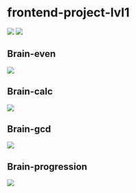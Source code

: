 # frontend-project-lvl1
<a href="https://codeclimate.com/github/VladimirKondratenko/frontend-project-lvl1/maintainability"><img src="https://api.codeclimate.com/v1/badges/961a20113da3b266e1c7/maintainability" /></a>
<a href="https://codeclimate.com/github/VladimirKondratenko/frontend-project-lvl1/test_coverage"><img src="https://api.codeclimate.com/v1/badges/961a20113da3b266e1c7/test_coverage" /></a>
<a href="https://github.com/VladimirKondratenko/frontend-project-lvl1/workflows/CI/badge.svg"></a>
<h2>Brain-even</h2>
<a href="https://asciinema.org/a/o0uYxjLoMYOFf2ggoIFheMF7k" target="_blank"><img src="https://asciinema.org/a/o0uYxjLoMYOFf2ggoIFheMF7k.svg" /></a>
<h2>Brain-calc</h2>
<a href="https://asciinema.org/a/b3Zt8vcjwOXzCm1X0ldic9e99" target="_blank"><img src="https://asciinema.org/a/b3Zt8vcjwOXzCm1X0ldic9e99.svg" /></a>
<h2>Brain-gcd</h2>
<a href="https://asciinema.org/a/CPXz5GQrF8lcvoZ5382Regy3K" target="_blank"><img src="https://asciinema.org/a/CPXz5GQrF8lcvoZ5382Regy3K.svg" /></a>
<h2>Brain-progression</h2>
<a href="https://asciinema.org/a/JznFOqiFI2yzyyOEM6WN1ypwO" target="_blank"><img src="https://asciinema.org/a/JznFOqiFI2yzyyOEM6WN1ypwO.svg" /></a>
